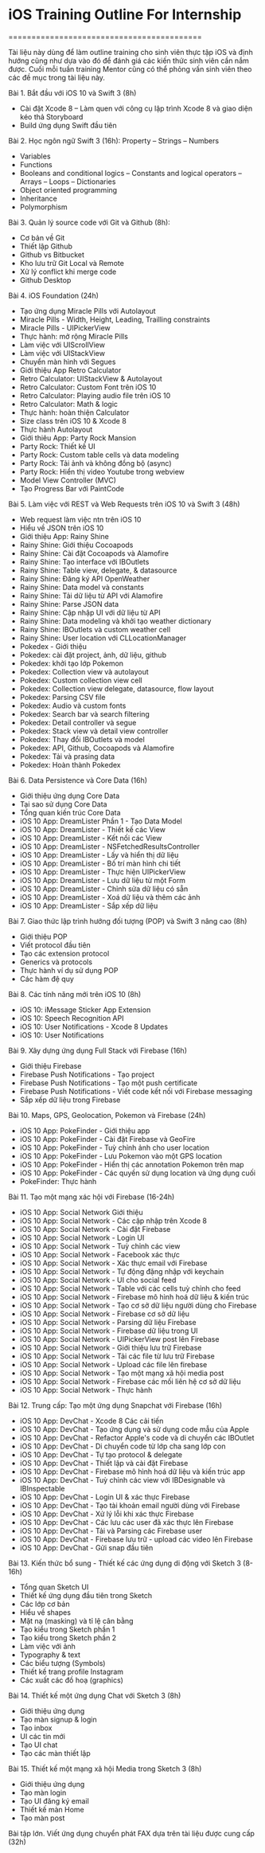 # iOS Training Outline For Internship
==========================================

Tài liệu này dùng để làm outline training cho sinh viên thực tập iOS và định hướng cũng như dựa vào đó để đánh giá các kiến thức sinh viên cần nắm được. Cuối mỗi tuần training Mentor cũng có thể phỏng vấn sinh viên theo các đề mục trong tài liệu này.

Bài 1. Bắt đầu với iOS 10 và Swift 3 (8h)
- Cài đặt Xcode 8
– Làm quen với công cụ lập trình Xcode 8 và giao diện kéo thả Storyboard 
- Build ứng dụng Swift đầu tiên

Bài 2. Học ngôn ngữ Swift 3 (16h): 
Property 
– Strings
– Numbers
- Variables
- Functions
- Booleans and conditional logics
– Constants and logical operators
– Arrays
– Loops
– Dictionaries
- Object oriented programming
- Inheritance
- Polymorphism

Bài 3. Quản lý source code với Git và Github (8h):
- Cơ bản về Git
- Thiết lập Github
- Github vs Bitbucket
- Kho lưu trữ Git Local và Remote
- Xử lý conflict khi merge code
- Github Desktop

Bài 4. iOS Foundation (24h)
- Tạo ứng dụng Miracle Pills với Autolayout
- Miracle Pills - Width, Height, Leading, Trailling constraints
- Miracle Pills - UIPickerView
- Thực hành: mở rộng Miracle Pills
- Làm việc với UIScrollView
- Làm việc với UIStackView
- Chuyển màn hình với Segues
- Giới thiệu App Retro Calculator
- Retro Calculator: UIStackView & Autolayout
- Retro Calculator: Custom Font trên iOS 10
- Retro Calculator: Playing audio file trên iOS 10
- Retro Calculator: Math & logic
- Thực hành: hoàn thiện Calculator
- Size class trên iOS 10 & Xcode 8
- Thực hành Autolayout
- Giới thiêu App: Party Rock Mansion
- Party Rock: Thiết kế UI
- Party Rock: Custom table cells và data modeling
- Party Rock: Tải ảnh và không đồng bộ (async)
- Party Rock: Hiển thị video Youtube trong webview
- Model View Controller (MVC)
- Tạo Progress Bar với PaintCode

Bài 5. Làm việc với REST và Web Requests trên iOS 10 và Swift 3 (48h)
- Web request làm việc ntn trên iOS 10
- Hiểu về JSON trên iOS 10
- Giới thiệu App: Rainy Shine
- Rainy Shine: Giới thiệu Cocoapods
- Rainy Shine: Cài đặt Cocoapods và Alamofire
- Rainy Shine: Tạo interface với IBOutlets
- Rainy Shine: Table view, delegate, & datasource 
- Rainy Shine: Đăng ký API OpenWeather
- Rainy Shine: Data model và constants 
- Rainy Shine: Tải dữ liệu từ API với Alamofire
- Rainy Shine: Parse JSON data
- Rainy Shine: Cập nhập UI với dữ liệu từ API
- Rainy Shine: Data modeling và khởi tạo weather dictionary 
- Rainy Shine: IBOutlets và custom weather cell
- Rainy Shine: User location với CLLocationManager
- Pokedex - Giới thiệu 
- Pokedex: cài đặt project, ảnh, dữ liệu, github
- Pokedex: khởi tạo lớp Pokemon
- Pokedex: Collection view và autolayout
- Pokedex: Custom collection view cell
- Pokedex: Collection view delegate, datasource, flow layout
- Pokedex: Parsing CSV file
- Pokedex: Audio và custom fonts
- Pokedex: Search bar và search filtering
- Pokedex: Detail controller và segue
- Pokedex: Stack view và detail view controller
- Pokedex: Thay đổi IBOutlets và model
- Pokedex: API, Github, Cocoapods và Alamofire
- Pokedex: Tải và prasing data
- Pokedex: Hoàn thành Pokedex

Bài 6. Data Persistence và Core Data (16h)
- Giới thiệu ứng dụng Core Data
- Tại sao sử dụng Core Data
- Tổng quan kiến trúc Core Data
- iOS 10 App: DreamLister Phần 1 - Tạo Data Model
- iOS 10 App: DreamLister - Thiết kế các View
- iOS 10 App: DreamLister - Kết nối các View
- iOS 10 App: DreamLister - NSFetchedResultsController
- iOS 10 App: DreamLister - Lấy và hiển thị dữ liệu
- iOS 10 App: DreamLister - Bố trí màn hình chi tiết
- iOS 10 App: DreamLister - Thực hiện UIPickerView
- iOS 10 App: DreamLister - Lưu dữ liệu từ một Form
- iOS 10 App: DreamLister - Chỉnh sửa dữ liệu có sẵn
- iOS 10 App: DreamLister - Xoá dữ liệu và thêm các ảnh
- iOS 10 App: DreamLister - Sắp xếp dữ liệu

Bài 7. Giao thức lập trình hướng đối tượng (POP) và Swift 3 nâng cao (8h)
- Giới thiệu POP
- Viết protocol đầu tiên
- Tạo các extension protocol 
- Generics và protocols 
- Thực hành ví dụ sử dụng POP
- Các hàm đệ quy

Bài 8. Các tính năng mới trên iOS 10 (8h)
- iOS 10: iMessage Sticker App Extension 
- iOS 10: Speech Recognition API
- iOS 10: User Notifications - Xcode 8 Updates
- iOS 10: User Notifications

Bài 9. Xây dựng ứng dụng Full Stack với Firebase (16h)
- Giới thiệu Firebase 
- Firebase Push Notifications - Tạo project
- Firebase Push Notifications - Tạo một push certificate
- Firebase Push Notifications - Viết code kết nối với Firebase messaging
- Sắp xếp dữ liệu trong Firebase

Bài 10. Maps, GPS, Geolocation, Pokemon và Firebase (24h)
- iOS 10 App: PokeFinder - Giới thiệu app
- iOS 10 App: PokeFinder - Cài đặt Firebase và GeoFire
- iOS 10 App: PokeFinder - Tuỳ chỉnh ảnh cho user location
- iOS 10 App: PokeFinder - Lưu Pokemon vào một GPS location 
- iOS 10 App: PokeFinder - Hiển thị các annotation Pokemon trên map
- iOS 10 App: PokeFinder - Các quyền sử dụng location và ứng dụng cuối 
- PokeFinder: Thực hành 

Bài 11. Tạo một mạng xác hội với Firebase (16-24h)
- iOS 10 App: Social Network Giới thiệu
- iOS 10 App: Social Network - Các cập nhập trên Xcode 8 
- iOS 10 App: Social Network - Cài đặt Firebase
- iOS 10 App: Social Network - Login UI
- iOS 10 App: Social Network - Tuỳ chỉnh các view
- iOS 10 App: Social Network - Facebook xác thực 
- iOS 10 App: Social Network - Xác thực email với Firebase 
- iOS 10 App: Social Network - Tự động đặng nhập với keychain 
- iOS 10 App: Social Network - UI cho social feed
- iOS 10 App: Social Network - Table với các cells tuỳ chỉnh cho feed
- iOS 10 App: Social Network - Firebase mô hình hoá dữ liệu & kiến trúc 
- iOS 10 App: Social Network - Tạo cơ sở dữ liệu người dùng cho Firebase
- iOS 10 App: Social Network - Firebase cơ sở dữ liệu
- iOS 10 App: Social Network - Parsing dữ liệu Firebase
- iOS 10 App: Social Network - Firebase dữ liệu trong UI
- iOS 10 App: Social Network - UIPickerView post lên Firebase
- iOS 10 App: Social Network - Giới thiệu lưu trữ Firebase
- iOS 10 App: Social Network - Tải các file từ lưu trữ Firebase
- iOS 10 App: Social Network - Upload các file lên firebase
- iOS 10 App: Social Network - Tạo một mạng xã hội media post
- iOS 10 App: Social Network - Firebase các mối liên hệ cơ sở dữ liệu
- iOS 10 App: Social Network - Thực hành

Bài 12. Trung cấp: Tạo một ứng dụng Snapchat với Firebase (16h)
- iOS 10 App: DevChat - Xcode 8 Các cải tiến
- iOS 10 App: DevChat - Tạo ứng dụng và sử dụng code mẫu của Apple
- iOS 10 App: DevChat - Refactor Apple's code và di chuyển các IBOutlet
- iOS 10 App: DevChat - Di chuyển code từ lớp cha sang lớp con
- iOS 10 App: DevChat - Tự tạo protocol & delegate
- iOS 10 App: DevChat - Thiết lập và cài đặt Firebase
- iOS 10 App: DevChat - Firebase mô hình hoá dữ liệu và kiến trúc app
- iOS 10 App: DevChat - Tuỳ chỉnh các view với IBDesignable và IBInspectable
- iOS 10 App: DevChat - Login UI & xác thực Firebase
- iOS 10 App: DevChat - Tạo tài khoản email người dùng với Firebase
- iOS 10 App: DevChat - Xử lý lỗi khi xác thực Firebase
- iOS 10 App: DevChat - Các lưu các user đã xác thực lên Firebase
- iOS 10 App: DevChat - Tải và Parsing các Firebase user
- iOS 10 App: DevChat - Firebase lưu trữ - upload các video lên Firebase
- iOS 10 App: DevChat - Gửi snap đầu tiên

Bài 13. Kiến thức bổ sung - Thiết kế các ứng dụng di động với Sketch 3 (8-16h)
- Tổng quan Sketch UI
- Thiết kế ứng dụng đầu tiên trong Sketch
- Các lớp cơ bản
- Hiểu về shapes
- Mặt nạ (masking) và tỉ lệ cân bằng
- Tạo kiểu trong Sketch phần 1
- Tạo kiểu trong Sketch phần 2
- Làm việc với ảnh
- Typography & text
- Các biểu tượng (Symbols)
- Thiết kế trang profile Instagram
- Các xuất các đồ hoạ (graphics)

Bài 14. Thiết kế một ứng dụng Chat với Sketch 3 (8h)
- Giới thiệu ứng dụng
- Tạo màn signup & login
- Tạo inbox
- UI các tin mới
- Tạo UI chat
- Tạo các màn thiết lập

Bài 15. Thiết kế một mạng xã hội Media trong Sketch 3 (8h)
- Giới thiệu ứng dụng
- Tạo màn login
- Tạo UI đăng ký email
- Thiết kế màn Home
- Tạo màn post

Bài tập lớn. Viết ứng dụng chuyển phát FAX dựa trên tài liệu được cung cấp (32h)



